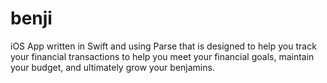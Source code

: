 # benji
iOS App written in Swift and using Parse that is designed to help you track your financial transactions to help you meet your financial goals, maintain your budget, and ultimately grow your benjamins.
